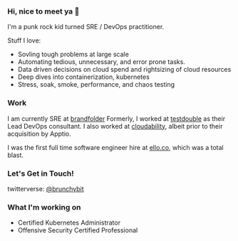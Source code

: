 ### Hi, nice to meet ya 👋

I'm a punk rock kid turned SRE / DevOps practitioner.

Stuff I love: 
- Sovling tough problems at large scale
- Automating tedious, unnecessary, and error prone tasks. 
- Data driven decisions on cloud spend and rightsizing of cloud resources
- Deep dives into containerization, kubernetes
- Stress, soak, smoke, performance, and chaos testing

### Work

I am currently SRE at [brandfolder](https://brandfolder.com)
Formerly, I worked at [testdouble](https://testdouble.com) as their Lead DevOps consultant. 
I also worked at [cloudability](https://www.apptio.com/products/cloudability/), albeit prior to their acquisition by Apptio. 

I was the first full time software engineer hire at [ello.co](https://ello.co/), which was a total blast.


### Let's Get in Touch!

twitterverse: [@brunchybit](https://twitter.com/brunchybit)

### What I'm working on

- Certified Kubernetes Administrator
- Offensive Security Certified Professional


